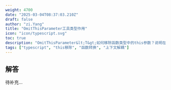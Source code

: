 ```yaml
---
weight: 4700
date: "2025-03-04T08:37:03.210Z"
draft: false
author: "zi.Yang"
title: "OmitThisParameter工具类型作用"
icon: "icon/typescript.svg"
toc: true
description: "OmitThisParameter&lt;T&gt;如何移除函数类型中的this参数？说明在高阶函数中消除this依赖时的类型安全处理"
tags: ["typescript", "this移除", "函数转换", "上下文解耦"]
---
```


## 解答

待补充...
